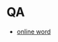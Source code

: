 # QA

- [online word](https://docs.google.com/document/d/13--HcF7BSf3Fv6o160zqJzQsC836FxrrnKEn2foIyf8/edit?usp=drive_link)

